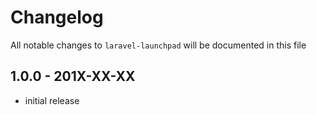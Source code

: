 # Changelog

All notable changes to `laravel-launchpad` will be documented in this file

## 1.0.0 - 201X-XX-XX

- initial release
